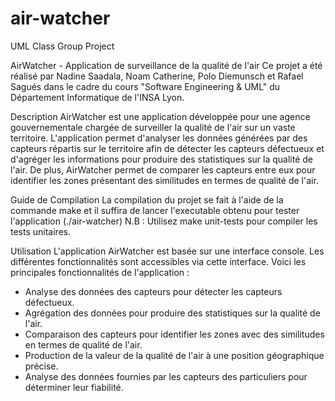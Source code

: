 # air-watcher
UML Class Group Project

AirWatcher - Application de surveillance de la qualité de l'air
Ce projet a été réalisé par Nadine Saadala, Noam Catherine, Polo Diemunsch et Rafael Sagués dans le cadre du cours "Software Engineering & UML" du Département Informatique de l'INSA Lyon.

Description
AirWatcher est une application développée pour une agence gouvernementale chargée de surveiller la qualité de l'air sur un vaste territoire. L'application permet d'analyser les données générées par des capteurs répartis sur le territoire afin de détecter les capteurs défectueux et d'agréger les informations pour produire des statistiques sur la qualité de l'air. De plus, AirWatcher permet de comparer les capteurs entre eux pour identifier les zones présentant des similitudes en termes de qualité de l'air.

Guide de Compilation
La compilation du projet se fait à l'aide de la commande make et il suffira de lancer l'executable obtenu pour tester l'application (./air-watcher)
N.B : Utilisez make unit-tests pour compiler les tests unitaires.

Utilisation
L'application AirWatcher est basée sur une interface console. Les différentes fonctionnalités sont accessibles via cette interface. Voici les principales fonctionnalités de l'application :
- Analyse des données des capteurs pour détecter les capteurs défectueux.
- Agrégation des données pour produire des statistiques sur la qualité de l'air.
- Comparaison des capteurs pour identifier les zones avec des similitudes en termes de qualité de l'air.
- Production de la valeur de la qualité de l'air à une position géographique précise.
- Analyse des données fournies par les capteurs des particuliers pour déterminer leur fiabilité.
